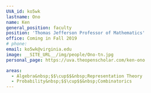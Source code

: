 ```yaml
---
UVA_id: ko5wk
lastname: Ono
name: Ken
general_position: faculty
position: 'Thomas Jefferson Professor of Mathematics'
office: Coming in Fall 2019
# phone: 
email: ko5wk@virginia.edu
image: __SITE_URL__/img/people/Ono-tn.jpg
personal_page: https://uva.theopenscholar.com/ken-ono

areas:
  - Algebra&nbsp;$$\cup$$&nbsp;Representation Theory
  - Probability&nbsp;$$\cup$$&nbsp;Combinatorics
---
```

